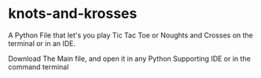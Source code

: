 # knots-and-krosses
A Python File that let's you play Tic Tac Toe or Noughts and Crosses on the terminal or in an IDE.


Download The Main file, and open it in any Python Supporting IDE or in the command terminal
